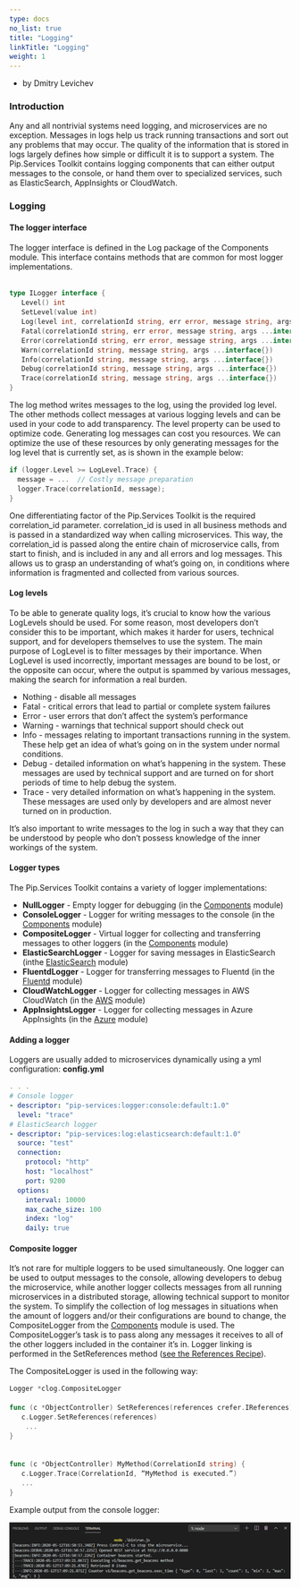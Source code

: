 ```yaml
---
type: docs
no_list: true
title: "Logging"
linkTitle: "Logging"
weight: 1
---
```


- by Dmitry Levichev

### Introduction

Any and all nontrivial systems need logging, and microservices are no exception. Messages in logs  help us track running transactions and sort out any problems that may occur. The quality of the information that is stored in logs largely defines how simple or difficult it is to support a system.
The Pip.Services Toolkit contains logging components that can either output messages to the console, or hand them over to specialized services, such as ElasticSearch, AppInsights or CloudWatch.

### Logging

#### The logger interface

The logger interface is defined in the Log package of the Components module. This interface contains methods that are common for most logger implementations.

```go

type ILogger interface {
   Level() int
   SetLevel(value int)
   Log(level int, correlationId string, err error, message string, args ...interface{})
   Fatal(correlationId string, err error, message string, args ...interface{})
   Error(correlationId string, err error, message string, args ...interface{})
   Warn(correlationId string, message string, args ...interface{})
   Info(correlationId string, message string, args ...interface{})
   Debug(correlationId string, message string, args ...interface{})
   Trace(correlationId string, message string, args ...interface{})
}
```

The log method writes messages to the log, using the provided log level. The other methods collect messages at various logging levels and can be used in your code to add transparency. 
The level property can be used to optimize code. Generating log messages can cost you resources. We can optimize the use of these resources by only generating messages for the log level that is currently set, as is shown in the example below:

```go
if (logger.Level >= LogLevel.Trace) {
  message = ...  // Costly message preparation
  logger.Trace(correlationId, message);
}
```

One differentiating factor of the Pip.Services Toolkit is the required correlation_id parameter. correlation_id is used in all business methods and is passed in a standardized way when calling microservices. This way, the correlation_id is passed along the entire chain of microservice calls, from start to finish, and is included in any and all errors and log messages. This allows us to grasp an understanding of what’s going on, in conditions where information is fragmented and collected from various sources.

#### Log levels
To be able to generate quality logs, it’s crucial to know how the various LogLevels should be used. For some reason, most developers don’t consider this to be important, which makes it harder for users, technical support, and for developers themselves to use the system. The main purpose of LogLevel is to filter messages by their importance. When LogLevel is used incorrectly, important messages are bound to be lost, or the opposite can occur, where the output is spammed by various messages, making the search for information a real burden.

- Nothing - disable all messages
- Fatal - critical errors that lead to partial or complete system failures 
- Error - user errors that don’t affect the system’s performance
- Warning - warnings that technical support should check out 
- Info - messages relating to important transactions running in the system. These help get an idea of what’s going on in the system under normal conditions.
- Debug - detailed information on what’s happening in the system. These messages are used by technical support and are turned on for short periods of time to help debug the system.
- Trace - very detailed information on what’s happening in the system. These messages are used only by developers and are almost never turned on in production. 

It’s also important to write messages to the log in such a way that they can be understood by people who don’t possess knowledge of the inner workings of the system.

#### Logger types

The Pip.Services Toolkit contains a variety of logger implementations: 

- **NullLogger** - Empty logger for debugging (in the [Components](../../components/log/null_logger) module)
- **ConsoleLogger** - Logger for writing messages to the console (in the [Components](../../components/log/console_logger) module)
- **CompositeLogger** - Virtual logger for collecting and transferring messages to other loggers (in the [Components](../../components/log/composite_logger) module)
- **ElasticSearchLogger** - Logger for saving messages in ElasticSearch (inthe [ElasticSearch](../../../elasticsearch/elastic_search_logger) module)
- **FluentdLogger** - Logger for transferring messages to Fluentd (in the [Fluentd](../../../fluentd/log/fluentd_logger) module)
- **CloudWatchLogger** - Logger for collecting messages in AWS CloudWatch (in the [AWS](../../../aws/log/cloudwatch_logger) module)
- **AppInsightsLogger** - Logger for collecting messages in Azure AppInsights (in the [Azure](../../../azure/log/app_insights_logger) module)

#### Adding a logger

Loggers are usually added to microservices dynamically using a yml configuration:
**‍config.yml**

```yml
. . . 
# Console logger
- descriptor: "pip-services:logger:console:default:1.0"
  level: "trace"
# ElasticSearch logger
- descriptor: "pip-services:log:elasticsearch:default:1.0"
  source: "test"
  connection:
    protocol: "http"
    host: "localhost"
    port: 9200
  options:
    interval: 10000
    max_cache_size: 100
    index: "log"
    daily: true      
```

#### Composite logger

It’s not rare for multiple loggers to be used simultaneously. One logger can be used to output messages to the console, allowing developers to debug the microservice, while another logger collects messages from all running microservices in a distributed storage, allowing technical support to monitor the system.
To simplify the collection of log messages in situations when the amount of loggers and/or their configurations are bound to change, the CompositeLogger from the [Components](../../components/log/console_logger) module is used. The CompositeLogger’s task is to pass along any messages it receives to all of the other loggers included in the container it’s in. Logger linking is performed in the SetReferences method ([see the References Recipe](../component_references)).


The CompositeLogger is used in the following way:

```go
Logger *clog.CompositeLogger

func (c *ObjectController) SetReferences(references crefer.IReferences) {
   c.Logger.SetReferences(references)
    ...
}


func (c *ObjectController) MyMethod(CorrelationId string) {
   c.Logger.Trace(CorrelationId, “MyMethod is executed.”)
   ...
}
```

Example output from the console logger:

![ConsoleScreen1](/images/tutorials/data_microservice/node_console_screen1.png)

